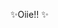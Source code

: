 ✨Oiie!! ✨
<!---
Gadiinha/Gadiinha is a ✨ special ✨ repository because its `README.md` (this file) appears on your GitHub profile.
You can click the Preview link to take a look at your changes.
--->

